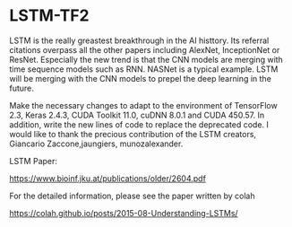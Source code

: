 # LSTM-TF2

LSTM is the really greastest breakthrough in the AI histtory. Its referral citations overpass all the other papers including 
AlexNet, InceptionNet or ResNet. Especially the new trend is that the CNN models are merging with time sequence models such 
as RNN. NASNet is a typical example. LSTM will be merging with the CNN models to prepel the deep learning in the future. 

Make the necessary changes to adapt to the environment of TensorFlow 2.3, Keras 2.4.3, CUDA Toolkit 11.0, cuDNN 8.0.1 and CUDA 
450.57. In addition, write the new lines of code to replace the deprecated code. I would like to thank the precious contribution 
of the LSTM creators, Giancario Zaccone,jaungiers, munozalexander. 

LSTM Paper:

https://www.bioinf.jku.at/publications/older/2604.pdf

For the detailed information, please see the paper written by colah

https://colah.github.io/posts/2015-08-Understanding-LSTMs/
